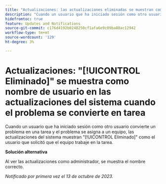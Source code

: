```yaml
---
title: "Actualizaciones: las actualizaciones eliminadas se muestran como nombre de usuario en las actualizaciones del sistema cuando el problema se convierte en tarea"
description: "Cuando un usuario que ha iniciado sesión como otro usuario convierte un problema en una tarea y el problema se asigna a un equipo, las actualizaciones del sistema muestran Eliminado como el usuario que solicitó que el equipo trabaje en la tarea."
hidefromtoc: true
feature: Updates and Notifications
source-git-commit: c176d4192b0248250cf1afa6e9c09ba88ac12942
workflow-type: tm+mt
source-wordcount: '129'
ht-degree: 3%

---
```



# Actualizaciones: &quot;[!UICONTROL Eliminado]&quot; se muestra como nombre de usuario en las actualizaciones del sistema cuando el problema se convierte en tarea

Cuando un usuario que ha iniciado sesión como otro usuario convierte un problema en una tarea y el problema se asigna a un equipo, las actualizaciones del sistema muestran &quot;[!UICONTROL Eliminado]&quot; como el usuario que solicitó que el equipo trabaje en la tarea.

**Solución alternativa**

Al ver las actualizaciones como administrador, se muestra el nombre correcto.

_Notificado por primera vez el 13 de octubre de 2023._
